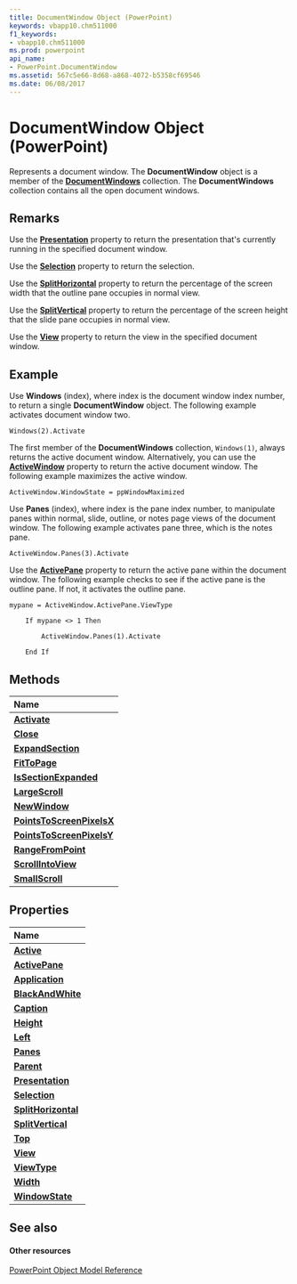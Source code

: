 ```yaml
---
title: DocumentWindow Object (PowerPoint)
keywords: vbapp10.chm511000
f1_keywords:
- vbapp10.chm511000
ms.prod: powerpoint
api_name:
- PowerPoint.DocumentWindow
ms.assetid: 567c5e66-8d68-a868-4072-b5358cf69546
ms.date: 06/08/2017
---
```



# DocumentWindow Object (PowerPoint)

Represents a document window. The **DocumentWindow** object is a member of the **[DocumentWindows](http://msdn.microsoft.com/library/84ed4b8c-593a-8100-d4b8-158115c4e84d%28Office.15%29.aspx)** collection. The **DocumentWindows** collection contains all the open document windows.


## Remarks

Use the **[Presentation](http://msdn.microsoft.com/library/d6f5f565-d593-e230-c3b9-2302bdd83644%28Office.15%29.aspx)** property to return the presentation that's currently running in the specified document window.

Use the **[Selection](http://msdn.microsoft.com/library/0cd670b2-53a5-87d7-8b38-761920dd9758%28Office.15%29.aspx)** property to return the selection.

Use the **[SplitHorizontal](http://msdn.microsoft.com/library/89ec538b-d8a3-23e8-a246-35c44884a432%28Office.15%29.aspx)** property to return the percentage of the screen width that the outline pane occupies in normal view.

Use the **[SplitVertical](http://msdn.microsoft.com/library/8a26332f-d00d-9816-30e1-48411db07a62%28Office.15%29.aspx)** property to return the percentage of the screen height that the slide pane occupies in normal view.

Use the **[View](http://msdn.microsoft.com/library/6488ba10-744a-eb88-df8d-bf85e2f6711d%28Office.15%29.aspx)** property to return the view in the specified document window.


## Example

Use **Windows** (index), where index is the document window index number, to return a single **DocumentWindow** object. The following example activates document window two.


```
Windows(2).Activate
```

The first member of the **DocumentWindows** collection, `Windows(1)`, always returns the active document window. Alternatively, you can use the **[ActiveWindow](http://msdn.microsoft.com/library/762c1c6a-1f8a-f47a-7b75-006c745caee0%28Office.15%29.aspx)** property to return the active document window. The following example maximizes the active window.




```
ActiveWindow.WindowState = ppWindowMaximized
```

Use **Panes** (index), where index is the pane index number, to manipulate panes within normal, slide, outline, or notes page views of the document window. The following example activates pane three, which is the notes pane.




```
ActiveWindow.Panes(3).Activate
```

Use the **[ActivePane](http://msdn.microsoft.com/library/8fa4c8a1-37b6-2676-1cfd-5fa2b130d2e3%28Office.15%29.aspx)** property to return the active pane within the document window. The following example checks to see if the active pane is the outline pane. If not, it activates the outline pane.




```
mypane = ActiveWindow.ActivePane.ViewType

    If mypane <> 1 Then

        ActiveWindow.Panes(1).Activate

    End If
```


## Methods



|**Name**|
|:-----|
|**[Activate](http://msdn.microsoft.com/library/8b6c5ede-edaf-72f2-b0f5-de2418a5e0a2%28Office.15%29.aspx)**|
|**[Close](http://msdn.microsoft.com/library/c7ba0097-5fa3-b0d0-234b-3cfe3e493522%28Office.15%29.aspx)**|
|**[ExpandSection](http://msdn.microsoft.com/library/bf4548ea-1459-9a2e-ad5a-e7d16c1b312d%28Office.15%29.aspx)**|
|**[FitToPage](http://msdn.microsoft.com/library/91ea2102-df12-20fe-cd16-e664832f9eb5%28Office.15%29.aspx)**|
|**[IsSectionExpanded](http://msdn.microsoft.com/library/ab40cd63-7daa-4406-9311-869ffd281d9a%28Office.15%29.aspx)**|
|**[LargeScroll](http://msdn.microsoft.com/library/b74ecd74-acec-0d36-68c7-1848a99fe4c1%28Office.15%29.aspx)**|
|**[NewWindow](http://msdn.microsoft.com/library/1c9f4e37-4e40-8d0b-246b-f9897ad9a56a%28Office.15%29.aspx)**|
|**[PointsToScreenPixelsX](http://msdn.microsoft.com/library/6b5f2f58-41af-3620-74f3-1c4ec3922fc2%28Office.15%29.aspx)**|
|**[PointsToScreenPixelsY](http://msdn.microsoft.com/library/0a5a96c6-3e91-31c6-ee60-ca1f8481daf0%28Office.15%29.aspx)**|
|**[RangeFromPoint](http://msdn.microsoft.com/library/74bc61e5-6c6d-0510-b549-e325dd67c7a7%28Office.15%29.aspx)**|
|**[ScrollIntoView](http://msdn.microsoft.com/library/1eee6b36-9f01-5204-dd75-1172f2e00577%28Office.15%29.aspx)**|
|**[SmallScroll](http://msdn.microsoft.com/library/f6710bca-ad85-9257-061a-dbe5829d8b7b%28Office.15%29.aspx)**|

## Properties



|**Name**|
|:-----|
|**[Active](http://msdn.microsoft.com/library/bd68b587-0811-7f40-c0da-741e2305594b%28Office.15%29.aspx)**|
|**[ActivePane](http://msdn.microsoft.com/library/8fa4c8a1-37b6-2676-1cfd-5fa2b130d2e3%28Office.15%29.aspx)**|
|**[Application](http://msdn.microsoft.com/library/89843eab-4dde-131e-85ed-a6116a98ad46%28Office.15%29.aspx)**|
|**[BlackAndWhite](http://msdn.microsoft.com/library/1363b7df-8de5-955f-60a7-682cd6b4c848%28Office.15%29.aspx)**|
|**[Caption](http://msdn.microsoft.com/library/1f0334ee-d0fa-14d4-046b-d29ffddcfd53%28Office.15%29.aspx)**|
|**[Height](http://msdn.microsoft.com/library/a81aed0f-141c-a1ca-19f0-1584680ca726%28Office.15%29.aspx)**|
|**[Left](http://msdn.microsoft.com/library/a6c8a129-b662-5fb7-4c5d-4f5d1c0aea34%28Office.15%29.aspx)**|
|**[Panes](http://msdn.microsoft.com/library/1f26709d-8414-ee89-29d8-588c6787611a%28Office.15%29.aspx)**|
|**[Parent](http://msdn.microsoft.com/library/275ed305-76f9-8dca-afb9-db206f6b128b%28Office.15%29.aspx)**|
|**[Presentation](http://msdn.microsoft.com/library/f009e2c3-aa08-09f0-c879-a25b8d1e0405%28Office.15%29.aspx)**|
|**[Selection](http://msdn.microsoft.com/library/0cd670b2-53a5-87d7-8b38-761920dd9758%28Office.15%29.aspx)**|
|**[SplitHorizontal](http://msdn.microsoft.com/library/89ec538b-d8a3-23e8-a246-35c44884a432%28Office.15%29.aspx)**|
|**[SplitVertical](http://msdn.microsoft.com/library/8a26332f-d00d-9816-30e1-48411db07a62%28Office.15%29.aspx)**|
|**[Top](http://msdn.microsoft.com/library/ba51aa9d-772a-d854-a834-60907b304e78%28Office.15%29.aspx)**|
|**[View](http://msdn.microsoft.com/library/6488ba10-744a-eb88-df8d-bf85e2f6711d%28Office.15%29.aspx)**|
|**[ViewType](http://msdn.microsoft.com/library/95eb4962-6d7a-41bd-fdae-757287f06350%28Office.15%29.aspx)**|
|**[Width](http://msdn.microsoft.com/library/ede3967a-5d52-ba5d-2279-ea7345a7d370%28Office.15%29.aspx)**|
|**[WindowState](http://msdn.microsoft.com/library/7f0ce168-0339-03f0-11e4-dc7935c04b85%28Office.15%29.aspx)**|

## See also


#### Other resources


[PowerPoint Object Model Reference](http://msdn.microsoft.com/library/00acd64a-5896-0459-39af-98df2849849e%28Office.15%29.aspx)
